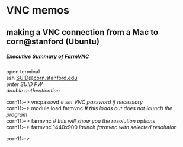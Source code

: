 # VNC memos

## making a VNC connection from a Mac to corn@stanford (Ubuntu)


##### Executive Summary of [FarmVNC](https://web.stanford.edu/group/farmshare/cgi-bin/wiki/index.php/FarmVNC)

open terminal  
ssh SUID@corn.stanford.edu  
*enter SUID PW*  
*double authentication*  

corn11:~> vncpasswd *# set VNC password if necessary*  
corn11:~> module load farmvnc *# this loads but does not launch the program*  
corn11:~> farmvnc *# this will show you the resolution options*  
corn11:~> farmvnc 1440x900 *launch farmvnc with selected resolution*

corn11:~>   
